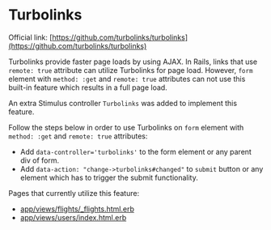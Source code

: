 # Turbolinks
Official link: [https://github.com/turbolinks/turbolinks](https://github.com/turbolinks/turbolinks)

Turbolinks provide faster page loads by using AJAX. In Rails, links that use `remote: true` attribute can utilize Turbolinks for page load. However, `form` element with `method: :get` and `remote: true` attributes can not use this built-in feature which results in a full page load.

An extra Stimulus controller `Turbolinks` was added to implement this feature.

Follow the steps below in order to use Turbolinks on `form` element with `method: :get` and `remote: true` attributes:
- Add `data-controller='turbolinks'` to the form element or any parent div of form.
- Add `data-action: "change->turbolinks#changed"` to `submit` button or any element which has to trigger the submit functionality.

Pages that currently utilize this feature:
- [app/views/flights/_flights.html.erb](app/views/flights/_flights.html.erb)
- [app/views/users/index.html.erb](app/views/users/index.html.erb)
